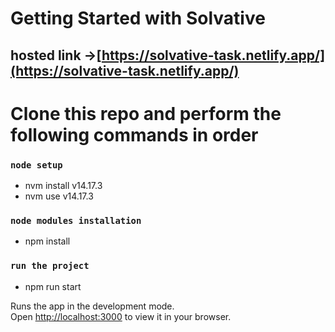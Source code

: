 # Getting Started with Solvative

## hosted link ->[https://solvative-task.netlify.app/](https://solvative-task.netlify.app/)

# Clone this repo and perform the following commands in order

### `node setup`

- nvm install v14.17.3
- nvm use v14.17.3

### `node modules installation`

- npm install

### `run the project`

- npm run start

Runs the app in the development mode.\
Open [http://localhost:3000](http://localhost:3000) to view it in your browser.

